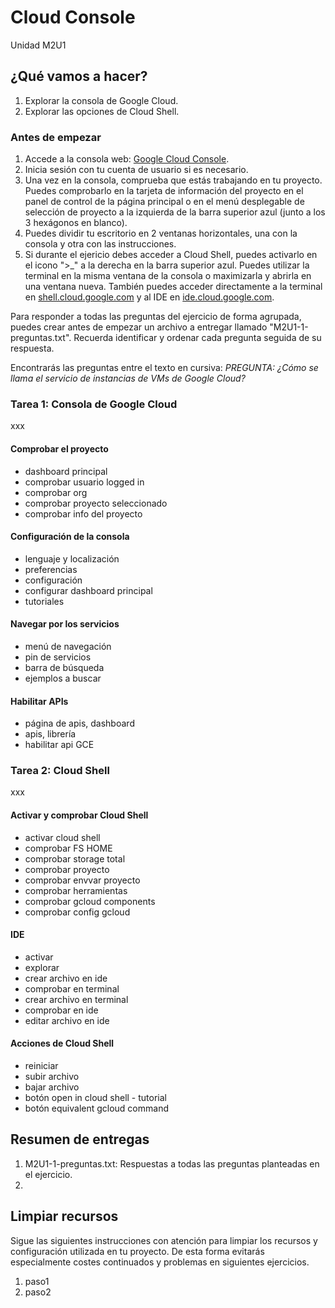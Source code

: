# Cloud Console
Unidad M2U1

## ¿Qué vamos a hacer?
1. Explorar la consola de Google Cloud.
1. Explorar las opciones de Cloud Shell.

### Antes de empezar
1. Accede a la consola web: [Google Cloud Console](https://console.cloud.google.com).
1. Inicia sesión con tu cuenta de usuario si es necesario.
1. Una vez en la consola, comprueba que estás trabajando en tu proyecto. Puedes comprobarlo en la tarjeta de información del proyecto en el panel de control de la página principal o en el menú desplegable de selección de proyecto a la izquierda de la barra superior azul (junto a los 3 hexágonos en blanco).
1. Puedes dividir tu escritorio en 2 ventanas horizontales, una con la consola y otra con las instrucciones.
1. Si durante el ejericio debes acceder a Cloud Shell, puedes activarlo en el icono ">_" a la derecha en la barra superior azul. Puedes utilizar la terminal en la misma ventana de la consola o maximizarla y abrirla en una ventana nueva. También puedes acceder directamente a la terminal en [shell.cloud.google.com](https://shell.cloud.google.com) y al IDE en [ide.cloud.google.com](https://ide.cloud.google.com/).

Para responder a todas las preguntas del ejercicio de forma agrupada, puedes crear antes de empezar un archivo a entregar llamado "M2U1-1-preguntas.txt". Recuerda identificar y ordenar cada pregunta seguida de su respuesta.

Encontrarás las preguntas entre el texto en cursiva: *PREGUNTA: ¿Cómo se llama el servicio de instancias de VMs de Google Cloud?*

### Tarea 1: Consola de Google Cloud
xxx

#### Comprobar el proyecto
- dashboard principal
- comprobar usuario logged in
- comprobar org
- comprobar proyecto seleccionado
- comprobar info del proyecto

#### Configuración de la consola
- lenguaje y localización
- preferencias
- configuración
- configurar dashboard principal
- tutoriales

#### Navegar por los servicios
- menú de navegación
- pin de servicios
- barra de búsqueda
- ejemplos a buscar

#### Habilitar APIs
- página de apis, dashboard
- apis, librería
- habilitar api GCE

### Tarea 2: Cloud Shell
xxx

#### Activar y comprobar Cloud Shell
- activar cloud shell
- comprobar FS HOME
- comprobar storage total
- comprobar proyecto
- comprobar envvar proyecto
- comprobar herramientas
- comprobar gcloud components
- comprobar config gcloud

#### IDE
- activar
- explorar
- crear archivo en ide
- comprobar en terminal
- crear archivo en terminal
- comprobar en ide
- editar archivo en ide

#### Acciones de Cloud Shell
- reiniciar
- subir archivo
- bajar archivo
- botón open in cloud shell - tutorial
- botón equivalent gcloud command

## Resumen de entregas
1. M2U1-1-preguntas.txt: Respuestas a todas las preguntas planteadas en el ejercicio.
1. [nombre de archivo]: descripción

## Limpiar recursos
Sigue las siguientes instrucciones con atención para limpiar los recursos y configuración utilizada en tu proyecto. De esta forma evitarás especialmente costes continuados y problemas en siguientes ejercicios.

1. paso1
1. paso2
